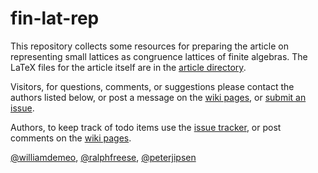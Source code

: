 # fin-lat-rep

This repository collects some resources for preparing the article on
representing small lattices as congruence lattices of finite algebras.  The
LaTeX files for the article itself are in the
[article directory](https://github.com/UniversalAlgebra/fin-lat-rep/tree/master/article).

Visitors, for questions, comments, or suggestions please contact the authors listed below,
or post a message on the
[wiki pages](https://github.com/UniversalAlgebra/fin-lat-rep/wiki),
or [submit an issue][].

Authors, to keep track of todo items use the [issue tracker][], or post
comments on the [wiki pages](https://github.com/UniversalAlgebra/fin-lat-rep/wiki).

[@williamdemeo](https://github.com/williamdemeo),
[@ralphfreese](https://github.com/ralphfreese),
[@peterjipsen](https://github.com/jipsen)

[submit an issue]: https://github.com/UniversalAlgebra/fin-lat-rep/issues
[issue tracker]: https://github.com/UniversalAlgebra/fin-lat-rep/issues

